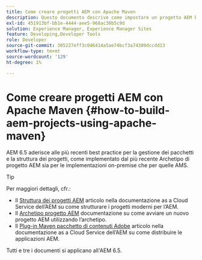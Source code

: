 ```yaml
---
title: Come creare progetti AEM con Apache Maven
description: Questo documento descrive come impostare un progetto AEM basato su Apache Maven
exl-id: 451913bf-bb1e-4444-aee5-968ac30b5c9d
solution: Experience Manager, Experience Manager Sites
feature: Developing,Developer Tools
role: Developer
source-git-commit: 305227eff3c0d6414a5ae74bcf3a74309dccdd13
workflow-type: tm+mt
source-wordcount: '129'
ht-degree: 1%

---
```


# Come creare progetti AEM con Apache Maven {#how-to-build-aem-projects-using-apache-maven}

AEM 6.5 aderisce alle più recenti best practice per la gestione dei pacchetti e la struttura dei progetti, come implementato dal più recente Archetipo di progetto AEM sia per le implementazioni on-premise che per quelle AMS.

>[!TIP]
>
>Per maggiori dettagli, cfr.:
>
>* Il [Struttura dei progetti AEM](https://experienceleague.adobe.com/docs/experience-manager-cloud-service/implementing/developing/aem-project-content-package-structure.html?lang=it) articolo nella documentazione as a Cloud Service dell’AEM su come strutturare i progetti moderni per l’AEM.
>* Il [Archetipo progetto AEM](https://experienceleague.adobe.com/docs/experience-manager-core-components/using/developing/archetype/overview.html?lang=it) documentazione su come avviare un nuovo progetto AEM utilizzando l’archetipo.
>* Il [Plug-in Maven pacchetto di contenuti Adobe](https://experienceleague.adobe.com/docs/experience-manager-cloud-service/implementing/developer-tools/maven-plugin.html#developer-tools) articolo nella documentazione as a Cloud Service dell’AEM su come distribuire le applicazioni AEM.
>
>Tutti e tre i documenti si applicano all&#39;AEM 6.5.

